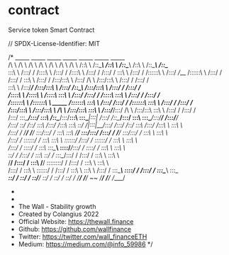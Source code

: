 # contract
Service token Smart Contract


// SPDX-License-Identifier: MIT


/* 
      _____                    _____                    _____                    _____                    _____                    _____            _____  
     /\    \                  /\    \                  /\    \                  /\    \                  /\    \                  /\    \          /\    \ 
    /::\    \                /::\____\                /::\    \                /::\____\                /::\    \                /::\____\        /::\____\
    \:::\    \              /:::/    /               /::::\    \              /:::/    /               /::::\    \              /:::/    /       /:::/    /
     \:::\    \            /:::/    /               /::::::\    \            /:::/   _/___            /::::::\    \            /:::/    /       /:::/    / 
      \:::\    \          /:::/    /               /:::/\:::\    \          /:::/   /\    \          /:::/\:::\    \          /:::/    /       /:::/    /  
       \:::\    \        /:::/____/               /:::/__\:::\    \        /:::/   /::\____\        /:::/__\:::\    \        /:::/    /       /:::/    /   
       /::::\    \      /::::\    \              /::::\   \:::\    \      /:::/   /:::/    /       /::::\   \:::\    \      /:::/    /       /:::/    /    
      /::::::\    \    /::::::\    \   _____    /::::::\   \:::\    \    /:::/   /:::/   _/___    /::::::\   \:::\    \    /:::/    /       /:::/    /     
     /:::/\:::\    \  /:::/\:::\    \ /\    \  /:::/\:::\   \:::\    \  /:::/___/:::/   /\    \  /:::/\:::\   \:::\    \  /:::/    /       /:::/    /      
    /:::/  \:::\____\/:::/  \:::\    /::\____\/:::/__\:::\   \:::\____\|:::|   /:::/   /::\____\/:::/  \:::\   \:::\____\/:::/____/       /:::/____/       
   /:::/    \::/    /\::/    \:::\  /:::/    /\:::\   \:::\   \::/    /|:::|__/:::/   /:::/    /\::/    \:::\  /:::/    /\:::\    \       \:::\    \       
  /:::/    / \/____/  \/____/ \:::\/:::/    /  \:::\   \:::\   \/____/  \:::\/:::/   /:::/    /  \/____/ \:::\/:::/    /  \:::\    \       \:::\    \      
 /:::/    /                    \::::::/    /    \:::\   \:::\    \       \::::::/   /:::/    /            \::::::/    /    \:::\    \       \:::\    \     
/:::/    /                      \::::/    /      \:::\   \:::\____\       \::::/___/:::/    /              \::::/    /      \:::\    \       \:::\    \    
\::/    /                       /:::/    /        \:::\   \::/    /        \:::\__/:::/    /               /:::/    /        \:::\    \       \:::\    \   
 \/____/                       /:::/    /          \:::\   \/____/          \::::::::/    /               /:::/    /          \:::\    \       \:::\    \  
                              /:::/    /            \:::\    \               \::::::/    /               /:::/    /            \:::\    \       \:::\    \ 
                             /:::/    /              \:::\____\               \::::/    /               /:::/    /              \:::\____\       \:::\____\
                             \::/    /                \::/    /                \::/____/                \::/    /                \::/    /        \::/    /
                              \/____/                  \/____/                  ~~                       \/____/                  \/____/          \/____/ 
                                                                                                                                                           
*
*
* The Wall - Stability growth 
* Created by Colangius 2022
* Official Website: https://thewall.finance
* Github: https://github.com/wallfinance
* Twitter: https://twitter.com/wall_financeETH
* Medium: https://medium.com/@info_59986
*/
